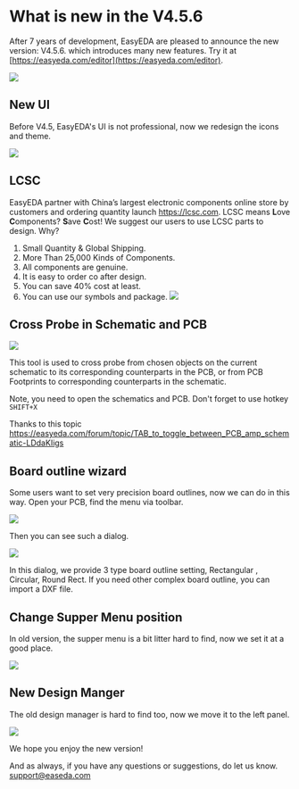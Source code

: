 # What is new in the V4.5.6  
 

After 7 years of development, EasyEDA are pleased to announce the new version: V4.5.6. which introduces many new features.   Try it at [https://easyeda.com/editor](https://easyeda.com/editor).


![](./images/image4-5,6.png)
 
 
 

## New UI
Before V4.5,  EasyEDA's UI is not professional, now we redesign the icons and theme. 
 
![](./images/NewUI.png ) 

## LCSC
  EasyEDA partner with China’s largest electronic components online store by customers and ordering quantity launch https://lcsc.com.
 LCSC means **L**ove **C**omponents? **S**ave **C**ost! We suggest our users to use LCSC parts to design. Why? 
1. Small Quantity & Global Shipping.
2. More Than 25,000 Kinds of Components.
3. All components are genuine. 
4. It is easy to order co after design. 
5. You can save 40% cost at least.
6. You can use our symbols and package.
    ![](./images/LCSC.png ) 

 

## Cross Probe in Schematic and PCB

![](./images/crossPorbe.png )  

This tool is used to cross probe from  chosen objects on the current schematic  to its corresponding counterparts in the PCB, or from PCB Footprints to corresponding  counterparts in the schematic. 
 
Note, you need to open the schematics and PCB.  Don't forget to use hotkey `SHIFT+X`

Thanks to this topic https://easyeda.com/forum/topic/TAB_to_toggle_between_PCB_amp_schematic-LDdaKIigs


## Board outline wizard

  Some users want to set  very precision board outlines, now we can do in this way. Open your PCB, find the menu via toolbar. 

![](./images/boardoutlineOpen.png)
 
Then you can see such a dialog. 

 ![](./images/boardoutlineset.png )   

In this dialog, we provide 3 type board outline setting, Rectangular , Circular, Round Rect.
If you need other complex board outline, you can import a DXF file.



## Change Supper Menu position
In old version, the supper menu is a bit litter hard to find, now we set it at a good place.

![](./images/newsuppermenu.png )  


## New Design Manger 
 
The old design manager is hard to find too, now we move it to the left panel.

![](./images/designMagerNew.png )  


We hope you enjoy the new version! 

And as always, if you have any questions or suggestions, do let us know. support@easeda.com



 
 





 
